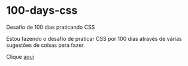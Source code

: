 # 100-days-css
 Desafio de 100 dias praticando CSS

Estou fazendo o desafio de praticar CSS por 100 dias através de várias sugestões de coisas para fazer.

Clique [aqui](https://100dayscss.com/days/1/)